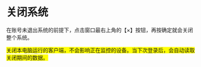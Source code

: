 # 关闭系统

在账号未退出系统的前提下，点击窗口最右上角的【×】按钮，再按确定就会关闭整个系统。

<span style="background:yellow;">关闭本电脑运行的客户端，不会影响正在监控的设备。当下次登录后，会自动读取关闭期间的数据。</span>
